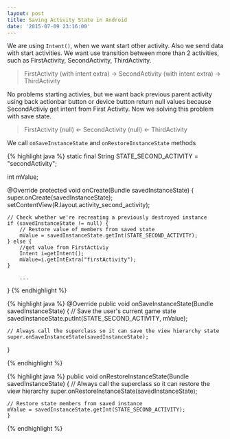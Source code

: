 ```yaml
---
layout: post
title: Saving Activity State in Android
date: '2015-07-09 23:16:00'
---
```


We are using `Intent()`, when we want start other activity. Also we send data with start activities. We want use transition between more than 2 activities, such as FirstActivity, SecondActivity, ThirdActivity. 

> FirstActivity (with intent extra) -> SecondActivity (with intent extra) -> ThirdActivity

No problems starting activies, but we want back previous parent activity using back actionbar button or device button return null values because SecondActiviy get intent from First Activity. Now we solving this problem with save state.

> FirstActivity (null) <- SecondActivity (null) <- ThirdActivity

We call `onSaveInstanceState` and `onRestoreInstanceState` methods

{% highlight java %}
static final String STATE_SECOND_ACTIVITY = "secondActivity";

int mValue;

@Override
protected void onCreate(Bundle savedInstanceState) {
    super.onCreate(savedInstanceState);
    setContentView(R.layout.activity_second_activity);

    // Check whether we're recreating a previously destroyed instance
    if (savedInstanceState != null) {
        // Restore value of members from saved state
        mValue = savedInstanceState.getInt(STATE_SECOND_ACTIVITY);
    } else {
        //get value from FirstActiviy
        Intent i=getIntent();
        mValue=i.getIntExtra("firstActivity");
    }

        ...
}
{% endhighlight %}

{% highlight java %}
@Override
public void onSaveInstanceState(Bundle savedInstanceState) {
    // Save the user's current game state
    savedInstanceState.putInt(STATE_SECOND_ACTIVITY, mValue);

    // Always call the superclass so it can save the view hierarchy state
    super.onSaveInstanceState(savedInstanceState);
  }
    
{% endhighlight %}

{% highlight java %}
public void onRestoreInstanceState(Bundle savedInstanceState) {
    // Always call the superclass so it can restore the view hierarchy
    super.onRestoreInstanceState(savedInstanceState);

    // Restore state members from saved instance
    mValue = savedInstanceState.getInt(STATE_SECOND_ACTIVITY);
    }
{% endhighlight %}
